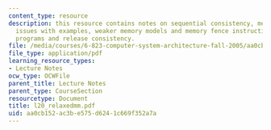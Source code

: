 ```yaml
---
content_type: resource
description: this resource contains notes on sequential consistency, memory model
  issues with examples, weaker memory models and memory fence instructions, synchronized
  programs and release consistency.
file: /media/courses/6-823-computer-system-architecture-fall-2005/aa0cb152ac3be575d6241c669f352a7a_l20_relaxedmm.pdf
file_type: application/pdf
learning_resource_types:
- Lecture Notes
ocw_type: OCWFile
parent_title: Lecture Notes
parent_type: CourseSection
resourcetype: Document
title: l20_relaxedmm.pdf
uid: aa0cb152-ac3b-e575-d624-1c669f352a7a
---
```

